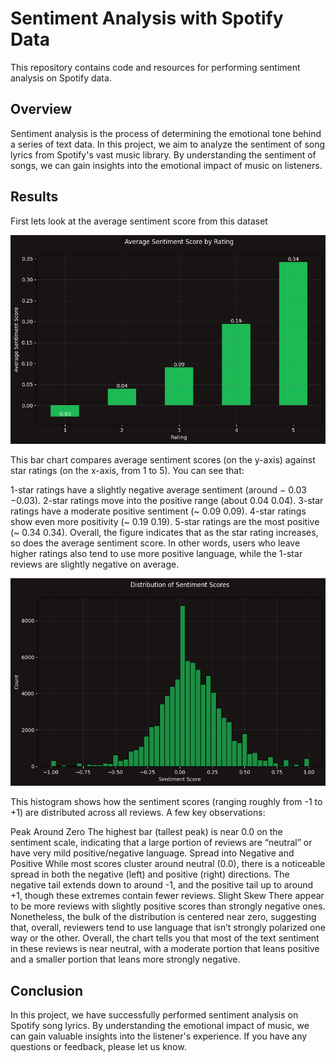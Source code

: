 # Sentiment Analysis with Spotify Data

This repository contains code and resources for performing sentiment analysis on Spotify data. 

## Overview

Sentiment analysis is the process of determining the emotional tone behind a series of text data. In this project, we aim to analyze the sentiment of song lyrics from Spotify's vast music library. By understanding the sentiment of songs, we can gain insights into the emotional impact of music on listeners.
 


## Results
First lets look at the average sentiment score from this dataset

![Alt text for your figure](figures/average_sentiment_score.png )

This bar chart compares average sentiment scores (on the y-axis) against star ratings (on the x-axis, from 1 to 5). You can see that:

1-star ratings have a slightly negative average sentiment (around 
−
0.03
−0.03).
2-star ratings move into the positive range (about 
0.04
0.04).
3-star ratings have a moderate positive sentiment (~
0.09
0.09).
4-star ratings show even more positivity (~
0.19
0.19).
5-star ratings are the most positive (~
0.34
0.34).
Overall, the figure indicates that as the star rating increases, so does the average sentiment score. In other words, users who leave higher ratings also tend to use more positive language, while the 1-star reviews are slightly negative on average.

![Alt text for your figure](figures/sentiment_distribution.png)

This histogram shows how the sentiment scores (ranging roughly from -1 to +1) are distributed across all reviews. A few key observations:

Peak Around Zero
The highest bar (tallest peak) is near 0.0 on the sentiment scale, indicating that a large portion of reviews are “neutral” or have very mild positive/negative language.
Spread into Negative and Positive
While most scores cluster around neutral (0.0), there is a noticeable spread in both the negative (left) and positive (right) directions. The negative tail extends down to around -1, and the positive tail up to around +1, though these extremes contain fewer reviews.
Slight Skew
There appear to be more reviews with slightly positive scores than strongly negative ones. Nonetheless, the bulk of the distribution is centered near zero, suggesting that, overall, reviewers tend to use language that isn’t strongly polarized one way or the other.
Overall, the chart tells you that most of the text sentiment in these reviews is near neutral, with a moderate portion that leans positive and a smaller portion that leans more strongly negative.


## Conclusion

In this project, we have successfully performed sentiment analysis on Spotify song lyrics. By understanding the emotional impact of music, we can gain valuable insights into the listener's experience. If you have any questions or feedback, please let us know.
